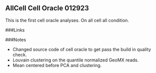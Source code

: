 ## AllCell Cell Oracle 012923
This is the first cell oracle analyses. On all cell all condition. 


###Links

###Notes
* Changed source code of cell oracle to get pass the build in quality check.
* Louvain clustering on the quantile normalized GeoMX reads.
* Mean centered before PCA and clustering.
